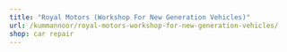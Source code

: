 ```yaml
---
title: "Royal Motors (Workshop For New Generation Vehicles)"
url: /kummannoor/royal-motors-workshop-for-new-generation-vehicles/
shop: car repair
---
```

